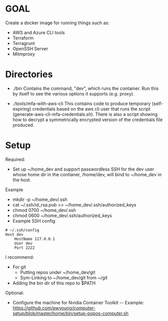 # GOAL

Create a docker image for running things such as:
- AWS and Azure CLI tools
- Terraform
- Terragrunt
- OpenSSH Server
- Mitmproxy

# Directories

- ./bin
  Contains the command, "dev", which runs the container.
  Run this by itself to see the various options it supports (e.g. proxy).

- ./tools/mfa-with-aws-cli
  This contains code to produce temporary (self-expiring) credentials based on the
  aws cli user that runs the script (generate-aws-cli-mfa-credentials.sh).
  There is also a script showing how to decrypt a symmetrically encrypted version
  of the credentials file produced.

# Setup

Required:
- Set up ~/home_dev and support passwordless SSH for the dev
  user whose home dir in the contianer, /home/dev,
  will bind to ~/home_dev in the host.

Example
- mkdir -p ~/home_dev/.ssh
- cat ~/.ssh/id_rsa.pub >> ~/home_dev/.ssh/authorized_keys
- chmod 0700 ~/home_dev/.ssh
- chmod 0600 ~/home_dev/.ssh/authorized_keys
- Example SSH config
```
# ~/.ssh/config
Host dev
	HostName 127.0.0.1
	User dev
	Port 2222
```
I recommend:
- For git
  - Putting repos under ~/home_dev/git
  - Sym-Linking to ~/home_dev/git from ~/git
- Adding the bin dir of this repo to $PATH


Optional:
- Configure the machine for Nvidia Container Toolkit
-- Example: https://github.com/pwyoung/computer-setup/blob/master/home/bin/setup-popos-computer.sh
